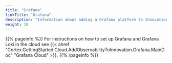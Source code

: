 ```yaml
---
title: "Grafana"
linkTitle: "Grafana"
description: "Information about adding a Grafana platform to Innovation, including details about components, supported architectures, prerequisites, installation and configuration instructions."
weight: 10
---
```


{{% pageinfo %}}
For instructions on how to set up Grafana and Grafana Loki in the cloud see {{< ahref "Cortex.GettingStarted.Cloud.AddObservabilityToInnovation.Grafana.MainDoc" "Grafana Cloud" >}}.
{{% /pageinfo %}}